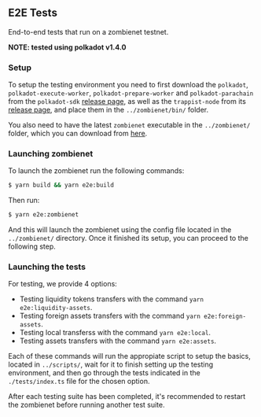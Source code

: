 ## E2E Tests

End-to-end tests that run on a zombienet testnet.

**NOTE: tested using polkadot v1.4.0**

### Setup

To setup the testing environment you need to first download the `polkadot`, `polkadot-execute-worker`, `polkadot-prepare-worker` and `polkadot-parachain` from the `polkadot-sdk` [release page](https://github.com/paritytech/polkadot-sdk/releases/latest), as well as the `trappist-node` from its [release page](https://github.com/paritytech/trappist/releases/latest), and place them in the `../zombienet/bin/` folder.

You also need to have the latest `zombienet` executable in the `../zombienet/` folder, which you can download from [here](https://github.com/paritytech/zombienet/releases/latest).
 
### Launching zombienet

To launch the zombienet run the following commands:
```bash
$ yarn build && yarn e2e:build
```
Then run:
```bash
$ yarn e2e:zombienet
```
And this will launch the zombienet using the config file located in the `../zombienet/` directory. Once it finished its setup, you can proceed to the following step.

### Launching the tests

For testing, we provide 4 options:

* Testing liquidity tokens transfers with the command `yarn e2e:liquidity-assets`.
* Testing foreign assets transfers with the command `yarn e2e:foreign-assets`.
* Testing local transferss with the command `yarn e2e:local`.
* Testing assets transfers with the command `yarn e2e:assets`.

Each of these commands will run the appropiate script to setup the basics, located in `../scripts/`, wait for it to finish setting up the testing environment, and then go through the tests indicated in the `./tests/index.ts` file for the chosen option.

After each testing suite has been completed, it's recommended to restart the zombienet before running another test suite.
